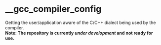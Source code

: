 # __gcc_compiler_config
Getting the user/application aware of the C/C++ dialect being used by the compiler.\
**Note: The repository is currently _under development_ and not ready for use.**
